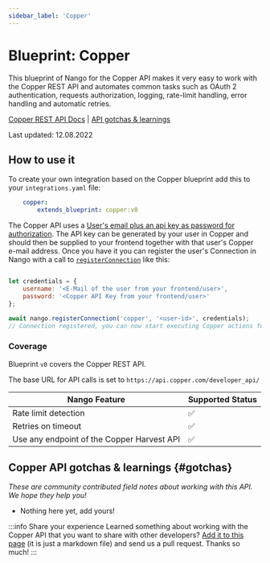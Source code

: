 ```yaml
---
sidebar_label: 'Copper'
---
```


# Blueprint: Copper

This blueprint of Nango for the Copper API makes it very easy to work with the Copper REST API and automates common tasks such as OAuth 2 authentication, requests authorization, logging, rate-limit handling, error handling and automatic retries.

[Copper REST API Docs](https://developer.copper.com/)  |  [API gotchas & learnings](#gotchas)

Last updated: 12.08.2022

## How to use it
To create your own integration based on the Copper blueprint add this to your `integrations.yaml` file:

```yaml title=integrations.yaml
    copper:
        extends_blueprint: copper:v0

```
The Copper API uses a [User's email plus an api key as password for authorization](https://developer.copper.com/introduction/authentication.html/). The API key can be generated by your user in Copper and should then be supplied to your frontend together with that user's Copper e-mail address. Once you have it you can register the user's Connection in Nango with a call to [`registerConnection`](reference/SDKs/node.md#registerConnection) like this:

```js title="In your backend, using the Nango SDK"

let credentials = {
    username: '<E-Mail of the user from your frontend/user>',
    password: '<Copper API Key from your frontend/user>'
};

await nango.registerConnection('copper', '<user-id>', credentials);
// Connection registered, you can now start executing Copper actions for this user
```

### Coverage
Blueprint `v0` covers the Copper REST API.

The base URL for API calls is set to `https://api.copper.com/developer_api/`

| Nango Feature | Supported Status | 
|---|---|
| Rate limit detection | ✅ |
| Retries on timeout | ✅ |
| Use any endpoint of the Copper Harvest API | ✅ |

## Copper API gotchas & learnings {#gotchas}
_These are community contributed field notes about working with this API. We hope they help you!_

- Nothing here yet, add yours!

:::info Share your experience
Learned something about working with the Copper API that you want to share with other developers? [Add it to this page](https://github.com/NangoHQ/nango/edit/main/docs/docs/blueprint-catalog/blueprint-copper.md) (it is just a markdown file) and send us a pull request. Thanks so much!
:::